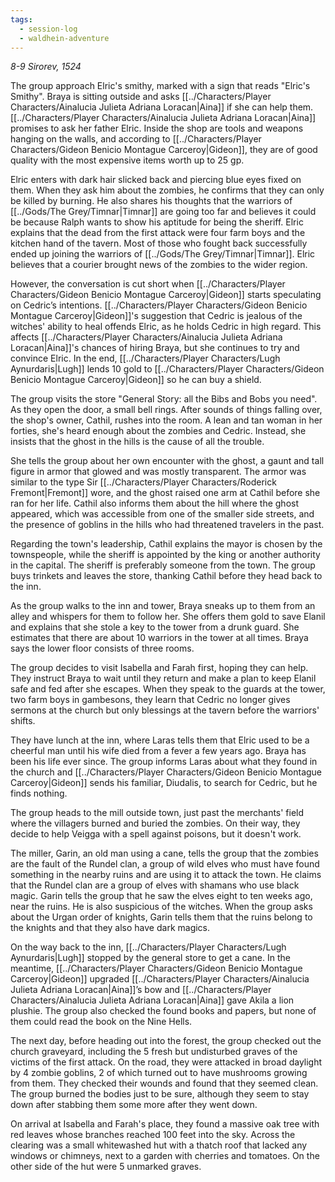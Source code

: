 ```yaml
---
tags:
  - session-log
  - waldhein-adventure
---
```

*8-9 Sirorev, 1524*

The group approach Elric's smithy, marked with a sign that reads "Elric's Smithy". Braya is sitting outside and asks [[../Characters/Player Characters/Ainalucia Julieta Adriana Loracan|Aina]] if she can help them. [[../Characters/Player Characters/Ainalucia Julieta Adriana Loracan|Aina]] promises to ask her father Elric. Inside the shop are tools and weapons hanging on the walls, and according to [[../Characters/Player Characters/Gideon Benicio Montague Carceroy|Gideon]], they are of good quality with the most expensive items worth up to 25 gp.

Elric enters with dark hair slicked back and piercing blue eyes fixed on them. When they ask him about the zombies, he confirms that they can only be killed by burning. He also shares his thoughts that the warriors of [[../Gods/The Grey/Timnar|Timnar]] are going too far and believes it could be because Ralph wants to show his aptitude for being the sheriff. Elric explains that the dead from the first attack were four farm boys and the kitchen hand of the tavern. Most of those who fought back successfully ended up joining the warriors of [[../Gods/The Grey/Timnar|Timnar]]. Elric believes that a courier brought news of the zombies to the wider region.

However, the conversation is cut short when [[../Characters/Player Characters/Gideon Benicio Montague Carceroy|Gideon]] starts speculating on Cedric’s intentions. [[../Characters/Player Characters/Gideon Benicio Montague Carceroy|Gideon]]'s suggestion that Cedric is jealous of the witches' ability to heal offends Elric, as he holds Cedric in high regard. This affects [[../Characters/Player Characters/Ainalucia Julieta Adriana Loracan|Aina]]'s chances of hiring Braya, but she continues to try and convince Elric. In the end, [[../Characters/Player Characters/Lugh Aynurdaris|Lugh]] lends 10 gold to [[../Characters/Player Characters/Gideon Benicio Montague Carceroy|Gideon]] so he can buy a shield.

The group visits the store "General Story: all the Bibs and Bobs you need". As they open the door, a small bell rings. After sounds of things falling over, the shop's owner, Cathil, rushes into the room. A lean and tan woman in her forties, she's heard enough about the zombies and Cedric. Instead, she insists that the ghost in the hills is the cause of all the trouble.

She tells the group about her own encounter with the ghost, a gaunt and tall figure in armor that glowed and was mostly transparent. The armor was similar to the type Sir [[../Characters/Player Characters/Roderick Fremont|Fremont]] wore, and the ghost raised one arm at Cathil before she ran for her life. Cathil also informs them about the hill where the ghost appeared, which was accessible from one of the smaller side streets, and the presence of goblins in the hills who had threatened travelers in the past.

Regarding the town's leadership, Cathil explains the mayor is chosen by the townspeople, while the sheriff is appointed by the king or another authority in the capital. The sheriff is preferably someone from the town. The group buys trinkets and leaves the store, thanking Cathil before they head back to the inn.

As the group walks to the inn and tower, Braya sneaks up to them from an alley and whispers for them to follow her. She offers them gold to save Elanil and explains that she stole a key to the tower from a drunk guard. She estimates that there are about 10 warriors in the tower at all times. Braya says the lower floor consists of three rooms.

The group decides to visit Isabella and Farah first, hoping they can help. They instruct Braya to wait until they return and make a plan to keep Elanil safe and fed after she escapes. When they speak to the guards at the tower, two farm boys in gambesons, they learn that Cedric no longer gives sermons at the church but only blessings at the tavern before the warriors' shifts.

They have lunch at the inn, where Laras tells them that Elric used to be a cheerful man until his wife died from a fever a few years ago. Braya has been his life ever since. The group informs Laras about what they found in the church and [[../Characters/Player Characters/Gideon Benicio Montague Carceroy|Gideon]] sends his familiar, Diudalis, to search for Cedric, but he finds nothing.

The group heads to the mill outside town, just past the merchants' field where the villagers burned and buried the zombies. On their way, they decide to help Veigga with a spell against poisons, but it doesn't work.

The miller, Garin, an old man using a cane, tells the group that the zombies are the fault of the Rundel clan, a group of wild elves who must have found something in the nearby ruins and are using it to attack the town. He claims that the Rundel clan are a group of elves with shamans who use black magic. Garin tells the group that he saw the elves eight to ten weeks ago, near the ruins. He is also suspicious of the witches. When the group asks about the Urgan order of knights, Garin tells them that the ruins belong to the knights and that they also have dark magics.

On the way back to the inn, [[../Characters/Player Characters/Lugh Aynurdaris|Lugh]] stopped by the general store to get a cane. In the meantime, [[../Characters/Player Characters/Gideon Benicio Montague Carceroy|Gideon]] upgraded [[../Characters/Player Characters/Ainalucia Julieta Adriana Loracan|Aina]]’s bow and [[../Characters/Player Characters/Ainalucia Julieta Adriana Loracan|Aina]] gave Akila a lion plushie. The group also checked the found books and papers, but none of them could read the book on the Nine Hells.

The next day, before heading out into the forest, the group checked out the church graveyard, including the 5 fresh but undisturbed graves of the victims of the first attack. On the road, they were attacked in broad daylight by 4 zombie goblins, 2 of which turned out to have mushrooms growing from them. They checked their wounds and found that they seemed clean. The group burned the bodies just to be sure, although they seem to stay down after stabbing them some more after they went down.

On arrival at Isabella and Farah's place, they found a massive oak tree with red leaves whose branches reached 100 feet into the sky. Across the clearing was a small whitewashed hut with a thatch roof that lacked any windows or chimneys, next to a garden with cherries and tomatoes. On the other side of the hut were 5 unmarked graves.